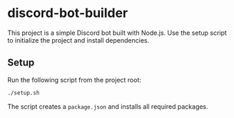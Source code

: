 # discord-bot-builder

This project is a simple Discord bot built with Node.js. Use the setup script to initialize the project and install dependencies.

## Setup

Run the following script from the project root:

```sh
./setup.sh
```

The script creates a `package.json` and installs all required packages.
